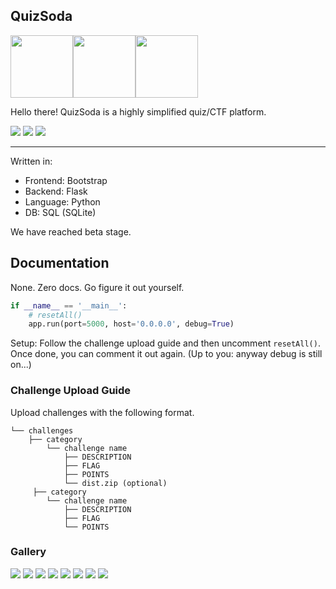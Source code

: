 ## QuizSoda

<img src='static/logo.png' width=100px><img src='static/logo.png' width=100px><img src='static/logo.png' width=100px>  

Hello there! QuizSoda is a highly simplified quiz/CTF platform.  

<img src="https://img.shields.io/badge/Stage-Beta-60B932?style=plastic">
<img src="https://img.shields.io/badge/-Flask%202.2.x-black?logo=flask&style=plastic">
<img src="https://img.shields.io/badge/-SQLite%203.x-003B57?logo=SQLite&style=plastic">

---

Written in:
- Frontend: Bootstrap
- Backend: Flask
- Language: Python
- DB: SQL (SQLite)

We have reached beta stage.

## Documentation

None. Zero docs. Go figure it out yourself.

```python
if __name__ == '__main__':
    # resetAll()
    app.run(port=5000, host='0.0.0.0', debug=True)
```

Setup: Follow the challenge upload guide and then uncomment `resetAll()`.  
Once done, you can comment it out again. (Up to you: anyway debug is still on...)

### Challenge Upload Guide

Upload challenges with the following format.

```
└── challenges
    ├── category
        └── challenge name
            ├── DESCRIPTION
            ├── FLAG
            ├── POINTS
            └── dist.zip (optional)
     ├── category
        └── challenge name
            ├── DESCRIPTION
            ├── FLAG
            └── POINTS
```

### Gallery

<img src="./docs/home.PNG">
<img src="./docs/register.PNG">
<img src="./docs/login.PNG">
<img src="./docs/ChallengesBefore.PNG">
<img src="./docs/ChallengesAfter.PNG">
<img src="./docs/ChallengeModal.PNG">
<img src="./docs/Leaderboard.PNG">
<img src="./docs/Account.PNG">